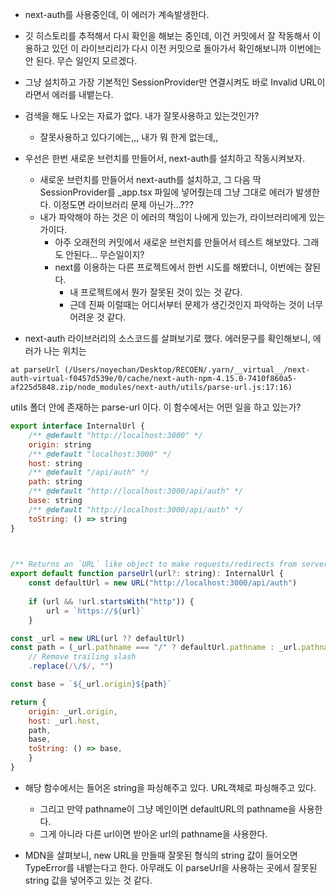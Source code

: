 - next-auth를 사용중인데, 이 에러가 계속발생한다. 
- 깃 히스토리를 추적해서 다시 확인을 해보는 중인데, 이건 커밋에서 잘 작동해서 이용하고 있던 이 라이브리리가 다시 이전 커밋으로 돌아가서 확인해보니까 이번에는 안 된다. 무슨 일인지 모르겠다. 
- 그냥 설치하고 가장 기본적인 SessionProvider만 연결시켜도 바로 Invalid URL이라면서 에러를 내뱉는다. 
- 검색을 해도 나오는 자료가 없다. 내가 잘못사용하고 있는것인가? 
	- 잘못사용하고 있다기에는,,, 내가 뭐 한게 없는데,,
- 우선은 한번 새로운 브런치를 만들어서, next-auth를 설치하고 작동시켜보자.
	- 새로운 브런치를 만들어서 next-auth를 설치하고, 그 다음 딱 SessionProvider를 _app.tsx 파일에 넣어줬는데 그냥 그대로 에러가 발생한다. 이정도면 라이브러리 문제 아닌가...??? 
	- 내가 파악해야 하는 것은 이 에러의 책임이 나에게 있는가, 라이브러리에게 있는가이다. 
		- 아주 오래전의 커밋에서 새로운 브런치를 만들어서 테스트 해보았다. 그래도 안된다... 무슨일이지?
		- next를 이용하는 다른 프로젝트에서 한번 시도를 해봤더니, 이번에는 잘된다. 
			- 내 프로젝트에서 뭔가 잘못된 것이 있는 것 같다. 
			- 근데 진짜 이럴때는 어디서부터 문제가 생긴것인지 파악하는 것이 너무 어려운 것 같다. 

- next-auth 라이브러리의 소스코드를 살펴보기로 했다. 에러문구를 확인해보니, 에러가 나는 위치는 
```
at parseUrl (/Users/noyechan/Desktop/RECOEN/.yarn/__virtual__/next-auth-virtual-f0457d539e/0/cache/next-auth-npm-4.15.0-7410f860a5-af225d5848.zip/node_modules/next-auth/utils/parse-url.js:17:16)
```

utils 폴더 안에 존재하는 parse-url 이다. 이 함수에서는 어떤 일을 하고 있는가? 


```javascript
export interface InternalUrl {
	/** @default "http://localhost:3000" */
	origin: string
	/** @default "localhost:3000" */
	host: string
	/** @default "/api/auth" */
	path: string
	/** @default "http://localhost:3000/api/auth" */
	base: string
	/** @default "http://localhost:3000/api/auth" */
	toString: () => string
}

  

/** Returns an `URL` like object to make requests/redirects from server-side */
export default function parseUrl(url?: string): InternalUrl {
	const defaultUrl = new URL("http://localhost:3000/api/auth")
	
	if (url && !url.startsWith("http")) {
		url = `https://${url}`
	}

const _url = new URL(url ?? defaultUrl)
const path = (_url.pathname === "/" ? defaultUrl.pathname : _url.pathname)
	// Remove trailing slash
	.replace(/\/$/, "")

const base = `${_url.origin}${path}`

return {
	origin: _url.origin,
	host: _url.host,
	path,
	base,
	toString: () => base,
	}
}
```


- 해당 함수에서는 들어온 string을 파싱해주고 있다. URL객체로 파싱해주고 있다. 
	- 그리고 만약 pathname이 그냥 메인이면 defaultURL의 pathname을 사용한다. 
	- 그게 아니라 다른 url이면 받아온 url의 pathname을 사용한다. 

- MDN을 살펴보니, new URL을 만들때 잘못된 형식의 string 값이 들어오면 TypeError를 내뱉는다고 한다. 아무래도 이 parseUrl을 사용하는 곳에서 잘못된 string 값을 넣어주고 있는 것 같다. 